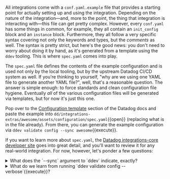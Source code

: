 All integrations come with a `conf.yaml.example` file that provides a starting point for actually setting up and using the integration. Depending on the nature of the integration—and, more to the point, the thing that integration is interacting with—this file can get pretty complex. However, every `conf.yaml` has some things in common, for example, they all contain an `init_config` block and an `instance` block. Furthermore, they all follow a very specific syntax covering not only the keywords and types, but the _comments_ as well. The syntax is pretty strict, but here's the good news: you don't need to worry about doing it by hand, as it's generated from a template using the `ddev` tooling. This is where `spec.yaml` comes into play.

The `spec.yaml` file defines the contents of the example configuration and is used not only by the local tooling, but by the upstream Datadog CI/CD system as well. If you're thinking to yourself, "why are we using one YAML file to generate another YAML file?", well, that's a reasonable question. The answer is simple enough: to force standards and clean configuration file hygiene. Eventually _all_ of the various configuration files will be generated via templates, but for now it's just this one.

Pop over to the [Configuration template](https://docs.datadoghq.com/developers/integrations/new_check_howto/?tab=configurationtemplate#create-the-check-assets) section of the Datadog docs and paste the example into `dd/integrations-extras/awesome/assets/configuration/spec.yaml`{{open}} (replacing what is in the file already). From there, you can generate the example configuration via `ddev validate config --sync awesome`{{execute}}.

If you want to learn more about `spec.yaml`, the [Datadog integrations-core developer site](https://datadoghq.dev/integrations-core/meta/config-specs/) goes into great detail, and you'll want to review it for any real-world integration. For now, however, let's ponder a few questions:
<details>
  <summary>What does the `--sync` argument to `ddev` indicate, exactly?</summary>
  
  - This option makes `ddev` render the example configuration files.
  
</details>
<details>
  <summary>What do we learn from running `ddev validate config --verbose`{{execute}}?</summary>
  
  - Not all of the integrations were developed using a `spec.yaml` file.
  
</details>